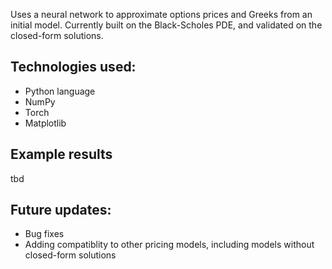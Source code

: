 Uses a neural network to approximate options prices and Greeks from an initial model.  Currently built on the Black-Scholes PDE, and validated on the closed-form solutions.

## Technologies used:
- Python language
- NumPy
- Torch
- Matplotlib

## Example results
tbd

## Future updates:
- Bug fixes
- Adding compatiblity to other pricing models, including models without closed-form solutions
